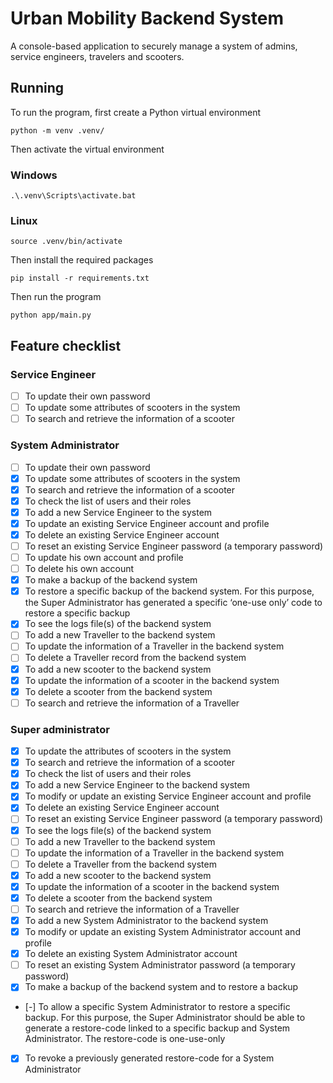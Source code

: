 # Urban Mobility Backend System

A console-based application to securely manage a system of admins, service engineers, travelers and scooters.

## Running
To run the program, first create a Python virtual environment
```shell
python -m venv .venv/
```
Then activate the virtual environment
### Windows
```shellz
.\.venv\Scripts\activate.bat
```
### Linux
```shell
source .venv/bin/activate
```
Then install the required packages
```shell
pip install -r requirements.txt
```
Then run the program
```shell
python app/main.py
```

## Feature checklist
### Service Engineer
- [ ] To update their own password
- [ ] To update some attributes of scooters in the system
- [ ] To search and retrieve the information of a scooter
### System Administrator
- [ ] To update their own password
- [x] To update some attributes of scooters in the system
- [x] To search and retrieve the information of a scooter
- [x] To check the list of users and their roles
- [x] To add a new Service Engineer to the system
- [x] To update an existing Service Engineer account and profile
- [x] To delete an existing Service Engineer account
- [ ] To reset an existing Service Engineer password (a temporary password)
- [ ] To update his own account and profile
- [ ] To delete his own account
- [x] To make a backup of the backend system
- [x] To restore a specific backup of the backend system. For this purpose, the Super Administrator has generated a specific ‘one-use only’ code to restore a specific backup
- [x] To see the logs file(s) of the backend system
- [ ] To add a new Traveller to the backend system
- [ ] To update the information of a Traveller in the backend system
- [ ] To delete a Traveller record from the backend system
- [x] To add a new scooter to the backend system
- [x] To update the information of a scooter in the backend system
- [x] To delete a scooter from the backend system
- [ ] To search and retrieve the information of a Traveller
### Super administrator
- [x] To update the attributes of scooters in the system
- [x] To search and retrieve the information of a scooter
- [x] To check the list of users and their roles
- [x] To add a new Service Engineer to the backend system
- [x] To modify or update an existing Service Engineer account and profile
- [x] To delete an existing Service Engineer account
- [ ] To reset an existing Service Engineer password (a temporary password)
- [x] To see the logs file(s) of the backend system
- [ ] To add a new Traveller to the backend system
- [ ] To update the information of a Traveller in the backend system
- [ ] To delete a Traveller from the backend system
- [x] To add a new scooter to the backend system
- [x] To update the information of a scooter in the backend system
- [x] To delete a scooter from the backend system
- [ ] To search and retrieve the information of a Traveller
- [x] To add a new System Administrator to the backend system
- [x] To modify or update an existing System Administrator account and profile
- [x] To delete an existing System Administrator account
- [ ] To reset an existing System Administrator password (a temporary password)
- [x] To make a backup of the backend system and to restore a backup
- [-] To allow a specific System Administrator to restore a specific backup. For this purpose, the Super Administrator should be able to generate a restore-code linked to a specific backup and System Administrator. The restore-code is one-use-only
- [x] To revoke a previously generated restore-code for a System Administrator
